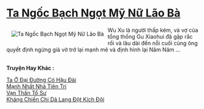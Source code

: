 <a href="https://truyentiki.com/ta-ngoc-bach-ngot-my-nu-lao-ba.33805/" title="Ta Ngốc Bạch Ngọt Mỹ Nữ Lão Bà"><h1>Ta Ngốc Bạch Ngọt Mỹ Nữ Lão Bà</h1></a><div style="display:table"><img align="right" style="float: left; padding: 10px;" src="https://truyentiki.com/a/img/str/src/33805.jpg" alt="Ta Ngốc Bạch Ngọt Mỹ Nữ Lão Bà">Wu Xu là người thấp kém, và vợ của tổng thống Gu Xiaohui đã gặp rắc rối và lâu dài đến nỗi cuối cùng ông quyết định ngừng giả vờ trở lại mạnh mẽ và định hình lại Năm Năm ...</div><p><br><b>Truyện Hay Khác :</b></p><a href="https://truyentiki.com/ta-o-dai-duong-co-hau-dai.33804/" alt="Ta Ở Đại Đường Có Hậu Đài">Ta Ở Đại Đường Có Hậu Đài</a><br/><a href="https://truyentiki.wordpress.com/2020/06/08/manh-nhat-nha-tien-tri/" alt="Mạnh Nhất Nhà Tiên Tri">Mạnh Nhất Nhà Tiên Tri</a><br/><a href="https://github.com/nownovels/top500/tree/master/truyenhay/33461/" alt="Vạn Thần Tổ Sư">Vạn Thần Tổ Sư</a><br/><a href="https://github.com/nownovels/top500/tree/master/truyenhay/33712/" alt="Kháng Chiến Chi Dã Lang Đột Kích Đội">Kháng Chiến Chi Dã Lang Đột Kích Đội</a><br/>